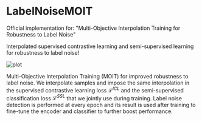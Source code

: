 # LabelNoiseMOIT
Official implementation for: "Multi-Objective Interpolation Training for Robustness to Label Noise"

Interpolated supervised contrastive learning and semi-supervised learning for robustness to label noise!


![plot](https://github.com/DiegoOrtego/LabelNoiseMOIT/blob/main/Overview.png)

Multi-Objective Interpolation Training (MOIT) for improved robustness to label noise. We interpolate samples and impose the same interpolation in the supervised contrastive learning loss $\mathcal{L}^{\mathit{ICL}}$ and the semi-supervised classification loss $\mathcal{L}^{\mathit{SSL}}$ that we jointly use during training. Label noise detection is performed at every epoch and its result is used after training to fine-tune the encoder and classifier to further boost performance.

